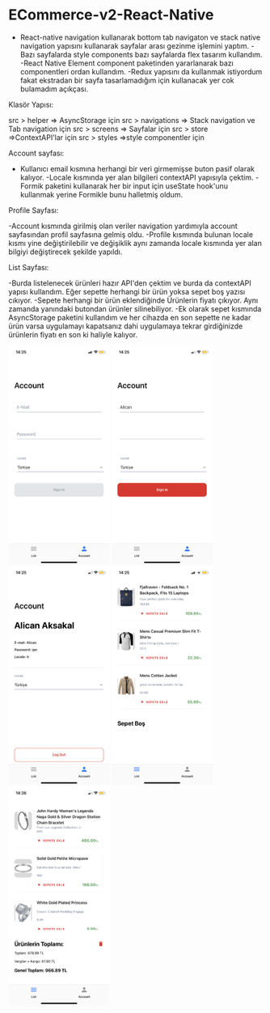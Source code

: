 # ECommerce-v2-React-Native
- React-native navigation kullanarak bottom tab navigaton ve stack native navigation yapısını kullanarak sayfalar arası gezinme işlemini yaptım.
-Bazı sayfalarda style components bazı sayfalarda flex tasarım kullandım.
-React Native Element component paketinden yararlanarak bazı componentleri ordan kullandım.
-Redux yapısını da kullanmak istiyordum fakat ekstradan bir sayfa tasarlamadığım için kullanacak yer cok bulamadım açıkçası.

Klasör Yapısı:

src > helper  => AsyncStorage için
src > navigations => Stack navigation ve Tab navigation için
src > screens => Sayfalar için
src > store =>ContextAPI'lar için
src > styles =>style componentler için


Account sayfası:

- Kullanıcı email kısmına herhangi bir veri girmemişse buton pasif olarak kalıyor.
-Locale kısmında yer alan bilgileri contextAPI yapısıyla çektim.
-Formik paketini kullanarak her bir input için useState hook'unu kullanmak yerine Formikle bunu halletmiş oldum.

Profile Sayfası:

-Account kısmında girilmiş olan veriler navigation yardımıyla account sayfasından profil sayfasına gelmiş oldu.
-Profile kısmında bulunan locale kısmı yine değiştirilebilir ve değişiklik aynı zamanda locale kısmında yer alan bilgiyi değiştirecek şekilde yapıldı.

List Sayfası:

-Burda listelenecek ürünleri hazır API'den çektim ve burda da contextAPI yapısı kullandım. Eğer sepette herhangi bir ürün yoksa sepet boş yazısı cıkıyor.
-Sepete herhangi bir ürün eklendiğinde Ürünlerin fiyatı çıkıyor. Aynı zamanda yanındaki butondan ürünler silinebiliyor.
-Ek olarak sepet kısmında AsyncStorage paketini kullandım ve her cihazda en son sepette ne kadar ürün varsa uygulamayı kapatsanız dahi uygulamaya tekrar girdiğinizde ürünlerin fiyatı en son ki haliyle kalıyor.



<img src="https://github.com/a-aksakal/ECommerce-v2-React-Native/blob/main/ScreenShots/AccountDisabledButton.PNG" alt="a" width="200"/>
<img src="https://github.com/a-aksakal/ECommerce-v2-React-Native/blob/main/ScreenShots/AccountFillText.PNG" alt="a" width="200"/>
<img src="https://github.com/a-aksakal/ECommerce-v2-React-Native/blob/main/ScreenShots/Account.PNG" alt="a" width="200"/>
<img src="https://github.com/a-aksakal/ECommerce-v2-React-Native/blob/main/ScreenShots/EmptyCart.PNG" alt="a" width="200"/>
<img src="https://github.com/a-aksakal/ECommerce-v2-React-Native/blob/main/ScreenShots/Home%26Cart.PNG" alt="a" width="200"/>
